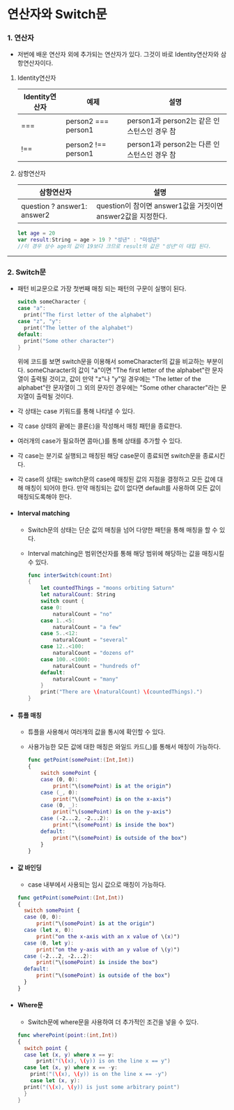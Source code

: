 # 연산자와 Switch문

### 1. 연산자

- 저번에 배운 연산자 외에 추가되는 연산자가 있다. 그것이 바로 Identity연산자와 삼항연산자이다. 

1. Identity연산자

   | Identity연산자 | 예제                  | 설명                              |
   | ----------- | ------------------- | ------------------------------- |
   | ===         | person2 === person1 | person1과 person2는 같은 인스턴스인 경우 참 |
   | !==         | person2 !== person1 | person1과 person2는 다른 인스턴스인 경우 참 |

2. 삼항연산자

   | 삼항연산자                       | 설명                                       |
   | --------------------------- | ---------------------------------------- |
   | question ? answer1: answer2 | question이 참이면 answer1값을 거짓이면 answer2값을 지정한다. |

   ```swift
   let age = 20
   var result:String = age > 19 ? "성년" : "미성년"
   //이 경우 상수 age의 값이 19보다 크므로 result의 값은 "성년"이 대입 된다.
   ```

** **

### 2. Switch문

- 패턴 비교문으로 가장 첫번째 매칭 되는 패턴의 구문이 실행이 된다.

  ```swift
  switch someCharacter {
  case "a":
  	print("The first letter of the alphabet")
  case "z", "y":
  	print("The letter of the alphabet")
  default:
  	print("Some other character")
  }
  ```

  위에 코드를 보면 switch문을 이용해서 someCharacter의 값을 비교하는 부분이다. someCharacter의 값이 "a"이면 "The first letter of the alphabet"란 문자열이 출력될 것이고, 값이 만약 "z"나 "y"일 경우에는 "The letter of the alphabet"란 문자열이 그 외의 문자인 경우에는 "Some other character"라는 문자열이 출력될 것이다.

- 각 상태는 case 키워드를 통해 나타낼 수 있다.

- 각 case 상태의 끝에는 콜론(:)을 작성해서 매칭 패턴을 종료한다.

- 여러개의 case가 필요하면 콤마(,)를 통해 상태를 추가할 수 있다.

- 각 case는 분기로 실행되고 매칭된 해당 case문이 종료되면 switch문을 종료시킨다.

- 각 case의 상태는 switch문의 case에 매칭된 값의 지점을 결정하고 모든 값에 대해 매칭이 되어야 한다. 만약 매칭되는 값이 없다면 default를 사용하여 모든 값이 매칭되도록해야 한다.

- #### Interval matching

  - Switch문의 상태는 단순 값의 매칭을 넘어 다양한 패턴을 통해 매칭을 할 수 있다.

  - Interval matching은 범위연산자를 통해 해당 범위에 해당하는 값을 매칭시킬 수 있다.

    ```swift
    func interSwitch(count:Int)
    {
    	let countedThings = "moons orbiting Saturn"
    	let naturalCount: String
    	switch count {
    	case 0:
    		naturalCount = "no"
    	case 1..<5:
    		naturalCount = "a few"
    	case 5..<12:
    		naturalCount = "several"
    	case 12..<100:
    		naturalCount = "dozens of"
    	case 100..<1000:
    		naturalCount = "hundreds of"
    	default:
    		naturalCount = "many"
    	}
    	print("There are \(naturalCount) \(countedThings).")
    }
    ```

- #### 튜플 매칭

  - 튜플을 사용해서 여러개의 값을 통시에 확인할 수 있다.

  - 사용가능한 모든 값에 대한 매칭은 와일드 카드(_)를 통해서 매칭이 가능하다.

    ```swift
    func getPoint(somePoint:(Int,Int))
    {
    	switch somePoint {
    	case (0, 0):
    		print("\(somePoint) is at the origin")
    	case (_, 0):
    		print("\(somePoint) is on the x-axis")
    	case (0, _):
    		print("\(somePoint) is on the y-axis")
    	case (-2...2, -2...2):
    		print("\(somePoint) is inside the box")
    	default:
    		print("\(somePoint) is outside of the box")
    	}
    }
    ```

- #### 값 바인딩

  - case 내부에서 사용되는 임시 값으로 매칭이 가능하다.

  ```swift
  func getPoint(somePoint:(Int,Int))
  {
  	switch somePoint {
  	case (0, 0):
  		print("\(somePoint) is at the origin")
  	case (let x, 0):
  		print("on the x-axis with an x value of \(x)")
  	case (0, let y):
  		print("on the y-axis with an y value of \(y)")
  	case (-2...2, -2...2):
  		print("\(somePoint) is inside the box")
  	default:
  		print("\(somePoint) is outside of the box")
  	}
  }
  ```

- #### Where문

  - Switch문에 where문을 사용하여 더 추가적인 조건을 넣을 수 있다.

  ```swift
  func wherePoint(point:(int,Int))
  {
  	switch point {
  	case let (x, y) where x == y:
  		print("(\(x), \(y)) is on the line x == y")
  	case let (x, y) where x == -y:
      print("(\(x), \(y)) is on the line x == -y")
      case let (x, y):
  	print("(\(x), \(y)) is just some arbitrary point")
  	}
  }
  ```